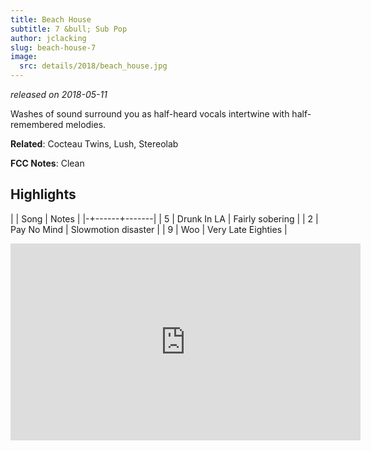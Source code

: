 ```yaml
---
title: Beach House
subtitle: 7 &bull; Sub Pop
author: jclacking
slug: beach-house-7
image:
  src: details/2018/beach_house.jpg
---
```

_released on 2018-05-11_

Washes of sound surround you as half-heard vocals intertwine with half-remembered melodies.

**Related**: Cocteau Twins, Lush, Stereolab

<!--more-->

**FCC Notes**: Clean

## Highlights

| | Song | Notes |
|-+------+-------|
| 5 | Drunk In LA | Fairly sobering |
| 2 | Pay No Mind | Slowmotion disaster |
| 9 | Woo | Very Late Eighties |

<div class="tlo-detail-video"><iframe width="560" height="315" src="https://www.youtube.com/embed/M0vMIQLXxqQ" frameborder="0" allow="autoplay; encrypted-media" allowfullscreen></iframe></div>
